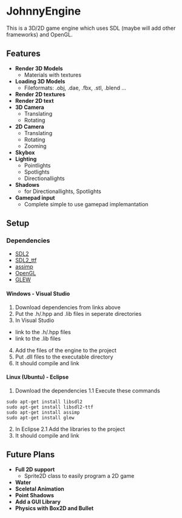 # JohnnyEngine

This is a 3D/2D game engine which uses SDL (maybe will add other frameworks) and OpenGL.

## Features

+ **Render 3D Models**
  - Materials with textures
+ **Loading 3D Models**
  - Fileformats: .obj, .dae, .fbx, .stl, .blend ...
+ **Render 2D textures**
+ **Render 2D text**
+ **3D Camera**
  - Translating
  - Rotating
+ **2D Camera**
  - Translating
  - Rotating
  - Zooming
+ **Skybox**
+ **Lighting**
  - Pointlights
  - Spotlights
  - Directionallights
+ **Shadows**
  - for Directionallights, Spotlights
+ **Gamepad input**
  - Complete simple to use gamepad implemantation

## Setup

### Dependencies

- [SDL2](http://www.libsdl.org)
- [SDL2_ttf](https://www.libsdl.org/projects/SDL_ttf/)
- [assimp](http://assimp.org/)
- [OpenGL](https://www.opengl.org/)
- [GLEW](http://glew.sourceforge.net/)

#### Windows - Visual Studio

1. Download dependencies from links above
2. Put the .h/.hpp and .lib files in seperate directories
3. In Visual Studio
  - link to the .h/.hpp files
  - link to the .lib files
4. Add the files of the engine to the project
5. Put .dll files to the executable directory
5. It should compile and link

#### Linux (Ubuntu) - Eclipse

1. Download the dependencies
  1.1 Execute these commands <br/>
  ```
  sudo apt-get install libsdl2
  sudo apt-get install libsdl2-ttf
  sudo apt-get install assimp
  sudo apt-get install glew
  ```
2. In Eclipse
  2.1 Add the libraries to the project
3. It should compile and link

## Future Plans

+ **Full 2D support**
  - Sprite2D class to easily program a 2D game
+ **Water**
+ **Sceletal Animation**
+ **Point Shadows**
+ **Add a GUI Library**
+ **Physics with Box2D and Bullet**
    
